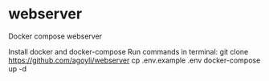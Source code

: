 # webserver
Docker compose webserver

Install docker and docker-compose
Run commands in terminal:
git clone https://github.com/agoyli/webserver
cp .env.example .env
docker-compose up -d


